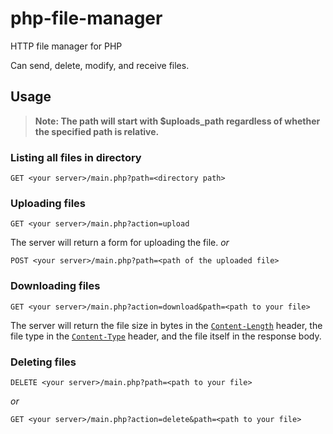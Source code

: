 # php-file-manager
HTTP file manager for PHP

Can send, delete, modify, and receive files.

## Usage
> **Note: The path will start with $uploads_path regardless of whether the specified path is relative.**
### Listing all files in directory
```
GET <your server>/main.php?path=<directory path>
```
### Uploading files
```
GET <your server>/main.php?action=upload
```
The server will return a form for uploading the file.
*or*
```
POST <your server>/main.php?path=<path of the uploaded file>
```
### Downloading files
```
GET <your server>/main.php?action=download&path=<path to your file>
```
The server will return the file size in bytes in the [`Content-Length`](https://developer.mozilla.org/en-US/docs/Web/HTTP/Headers/Content-Length) header, the file type in the [`Content-Type`](https://developer.mozilla.org/en-US/docs/Web/HTTP/Headers/Content-Type) header, and the file itself in the response body.
### Deleting files
```
DELETE <your server>/main.php?path=<path to your file>
```
*or*
```
GET <your server>/main.php?action=delete&path=<path to your file>
